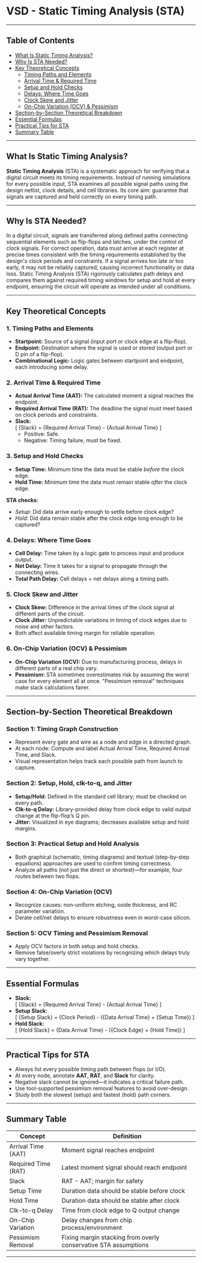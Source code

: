 # VSD - Static Timing Analysis (STA) 
---

## Table of Contents

- [What Is Static Timing Analysis?](#what-is-static-timing-analysis)
- [Why Is STA Needed?](#why-is-sta-needed)
- [Key Theoretical Concepts](#key-theoretical-concepts)
  - [Timing Paths and Elements](#1-timing-paths-and-elements)
  - [Arrival Time & Required Time](#2-arrival-time--required-time)
  - [Setup and Hold Checks](#3-setup-and-hold-checks)
  - [Delays: Where Time Goes](#4-delays-where-time-goes)
  - [Clock Skew and Jitter](#5-clock-skew-and-jitter)
  - [On-Chip Variation (OCV) & Pessimism](#6-on-chip-variation-ocv--pessimism)
- [Section-by-Section Theoretical Breakdown](#section-by-section-theoretical-breakdown)
- [Essential Formulas](#essential-formulas)
- [Practical Tips for STA](#practical-tips-for-sta)
- [Summary Table](#summary-table)
---

## What Is Static Timing Analysis?

**Static Timing Analysis** (STA) is a systematic approach for verifying that a digital circuit meets its timing requirements. Instead of running simulations for every possible input, STA examines all possible signal paths using the design netlist, clock details, and cell libraries. Its core aim: guarantee that signals are captured and held correctly on every timing path.

---

## Why Is STA Needed?

In a digital circuit, signals are transferred along defined paths connecting sequential elements such as flip-flops and latches, under the control of clock signals. For correct operation, data must arrive at each register at precise times consistent with the timing requirements established by the design's clock periods and constraints. If a signal arrives too late or too early, it may not be reliably captured, causing incorrect functionality or data loss. Static Timing Analysis (STA) rigorously calculates path delays and compares them against required timing windows for setup and hold at every endpoint, ensuring the circuit will operate as intended under all conditions.

---

## Key Theoretical Concepts

### 1. Timing Paths and Elements

- **Startpoint:** Source of a signal (input port or clock edge at a flip-flop).
- **Endpoint:** Destination where the signal is used or stored (output port or D pin of a flip-flop).
- **Combinational Logic:** Logic gates between startpoint and endpoint, each introducing some delay.

### 2. Arrival Time & Required Time

- **Actual Arrival Time (AAT):** The calculated moment a signal reaches the endpoint.
- **Required Arrival Time (RAT):** The deadline the signal must meet based on clock periods and constraints.
- **Slack:**  
  \[
  {Slack} = {Required Arrival Time} - {Actual Arrival Time}
  \]
  - Positive: Safe.
  - Negative: Timing failure, must be fixed.

### 3. Setup and Hold Checks

- **Setup Time:** Minimum time the data must be stable *before* the clock edge.
- **Hold Time:** Minimum time the data must remain stable *after* the clock edge.

**STA checks:**
- *Setup*: Did data arrive early enough to settle before clock edge?
- *Hold*: Did data remain stable after the clock edge long enough to be captured?

### 4. Delays: Where Time Goes

- **Cell Delay:** Time taken by a logic gate to process input and produce output.
- **Net Delay:** Time it takes for a signal to propagate through the connecting wires.
- **Total Path Delay:** Cell delays + net delays along a timing path.

### 5. Clock Skew and Jitter

- **Clock Skew:** Difference in the arrival times of the clock signal at different parts of the circuit.
- **Clock Jitter:** Unpredictable variations in timing of clock edges due to noise and other factors.
- Both affect available timing margin for reliable operation.

### 6. On-Chip Variation (OCV) & Pessimism

- **On-Chip Variation (OCV):** Due to manufacturing process, delays in different parts of a real chip vary.
- **Pessimism:** STA sometimes overestimates risk by assuming the worst case for every element all at once. "Pessimism removal" techniques make slack calculations fairer.

---

## Section-by-Section Theoretical Breakdown

### Section 1: Timing Graph Construction

- Represent every gate and wire as a node and edge in a directed graph.
- At each node: Compute and label Actual Arrival Time, Required Arrival Time, and Slack.
- Visual representation helps track each possible path from launch to capture.

### Section 2: Setup, Hold, clk-to-q, and Jitter

- **Setup/Hold:** Defined in the standard cell library; must be checked on every path.
- **Clk-to-q Delay:** Library-provided delay from clock edge to valid output change at the flip-flop’s Q pin.
- **Jitter:** Visualized in eye diagrams; decreases available setup and hold margins.

### Section 3: Practical Setup and Hold Analysis

- Both graphical (schematic, timing diagrams) and textual (step-by-step equations) approaches are used to confirm timing correctness.
- Analyze all paths (not just the direct or shortest)—for example, four routes between two flops.

### Section 4: On-Chip Variation (OCV)

- Recognize causes: non-uniform etching, oxide thickness, and RC parameter variation.
- Derate cell/net delays to ensure robustness even in worst-case silicon.

### Section 5: OCV Timing and Pessimism Removal

- Apply OCV factors in both setup and hold checks.
- Remove false/overly strict violations by recognizing which delays truly vary together.

---

## Essential Formulas

- **Slack:**  
  \[
    {Slack} = {Required Arrival Time} - {Actual Arrival Time}
  \]
- **Setup Slack:**  
  \[
    {Setup Slack} = {Clock Period} - ({Data Arrival Time} + {Setup Time})
  \]
- **Hold Slack:**  
  \[
    {Hold Slack} = {Data Arrival Time} - ({Clock Edge} + {Hold Time})
  \]

---

## Practical Tips for STA

- Always list every possible timing path between flops (or I/O).
- At every node, annotate **AAT**, **RAT**, and **Slack** for clarity.
- Negative slack cannot be ignored—it indicates a critical failure path.
- Use tool-supported pessimism removal features to avoid over-design.
- Study both the slowest (setup) and fastest (hold) path corners.

---

## Summary Table

| Concept             | Definition                                                                             |
|---------------------|----------------------------------------------------------------------------------------|
| Arrival Time (AAT)  | Moment signal reaches endpoint                                                         |
| Required Time (RAT) | Latest moment signal should reach endpoint                                             |
| Slack               | RAT - AAT; margin for safety                                                           |
| Setup Time          | Duration data should be stable before clock                                            |
| Hold Time           | Duration data should be stable after clock                                             |
| Clk-to-q Delay      | Time from clock edge to Q output change                                                |
| On-Chip Variation   | Delay changes from chip process/environment                                            |
| Pessimism Removal   | Fixing margin stacking from overly conservative STA assumptions                        |

---

